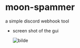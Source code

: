 # moon-spammer

a simple discord webhook tool

- screen shot of the gui

  ![bilde](https://github.com/user-attachments/assets/7703e85c-d25f-46da-83c8-777ecef99d82)
